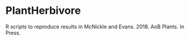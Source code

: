 # PlantHerbivore

R scripts to reproduce results in McNickle and Evans. 2018. AoB Plants. In Press. 
